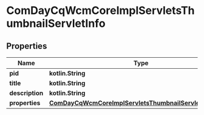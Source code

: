 
# ComDayCqWcmCoreImplServletsThumbnailServletInfo

## Properties
Name | Type | Description | Notes
------------ | ------------- | ------------- | -------------
**pid** | **kotlin.String** |  |  [optional]
**title** | **kotlin.String** |  |  [optional]
**description** | **kotlin.String** |  |  [optional]
**properties** | [**ComDayCqWcmCoreImplServletsThumbnailServletProperties**](ComDayCqWcmCoreImplServletsThumbnailServletProperties.md) |  |  [optional]



